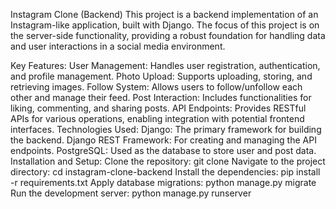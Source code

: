 Instagram Clone (Backend)
This project is a backend implementation of an Instagram-like application, built with Django. The focus of this project is on the server-side functionality, providing a robust foundation for handling data and user interactions in a social media environment.

Key Features:
User Management: Handles user registration, authentication, and profile management.
Photo Upload: Supports uploading, storing, and retrieving images.
Follow System: Allows users to follow/unfollow each other and manage their feed.
Post Interaction: Includes functionalities for liking, commenting, and sharing posts.
API Endpoints: Provides RESTful APIs for various operations, enabling integration with potential frontend interfaces.
Technologies Used:
Django: The primary framework for building the backend.
Django REST Framework: For creating and managing the API endpoints.
PostgreSQL: Used as the database to store user and post data.
Installation and Setup:
Clone the repository: git clone <repository-url>
Navigate to the project directory: cd instagram-clone-backend
Install the dependencies: pip install -r requirements.txt
Apply database migrations: python manage.py migrate
Run the development server: python manage.py runserver
